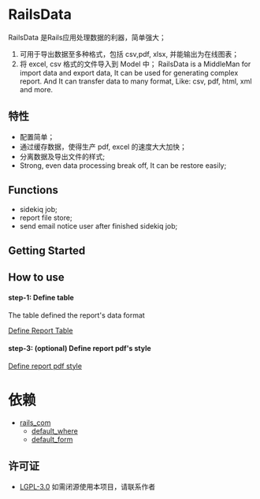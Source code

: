 # RailsData

RailsData 是Rails应用处理数据的利器，简单强大； 
1. 可用于导出数据至多种格式，包括 csv,pdf, xlsx, 并能输出为在线图表；
2. 将 excel, csv 格式的文件导入到 Model 中；
RailsData is a MiddleMan for import data and export data, It can be used for generating complex report.
And It can transfer data to many format, Like: csv, pdf, html, xml and more.

## 特性
* 配置简单；
* 通过缓存数据，使得生产 pdf, excel 的速度大大加快；
* 分离数据及导出文件的样式;
* Strong, even data processing break off, It can be restore easily;

## Functions
- sidekiq job;
- report file store;
- send email notice user after finished sidekiq job;

## Getting Started

## How to use

#### step-1: Define table
The table defined the report's data format

[Define Report Table](docs/define-report-table.md)

#### step-3: (optional) Define report pdf's style
[Define report pdf style](docs/define-pdf-style)

# 依赖
* [rails_com](https://github.com/work-design/rails_com)
  * [default_where](https://github.com/qinmingyuan/default_where)
  * [default_form](https://github.com/qinmingyuan/default_form)

## 许可证
* [LGPL-3.0](https://opensource.org/licenses/LGPL-3.0)
如需闭源使用本项目，请联系作者
